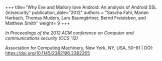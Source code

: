 +++
title="Why Eve and Mallory love Android: An analysis of Android SSL (in)security"
publication_date="2012"
authors = "Sascha Fahl, Marian Harbach, Thomas Muders, Lars Baumgärtner, Bernd Freisleben, and Matthew Smith"
weight= 9
+++


*In Proceedings of the 2012 ACM conference on Computer and communications security (CCS '12)*

Association for Computing Machinery, New York, NY, USA, 50–61 | DOI: https://doi.org/10.1145/2382196.2382205